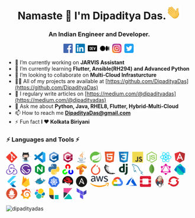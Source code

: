 <h1 align="center">Namaste 🙏 I'm Dipaditya Das.<img  src="img/wave.gif" width="40"></h1>
<h3 align="center">An Indian Engineer and Developer.</h3>

<p align="center">
<a href="https://fb.com/dipaditya.das" target="blank"><img src="img/facebook.svg" alt="Facebook" height="25"/></a>&nbsp;
<a href="https://linkedin.com/in/DipadityaDas" target="blank"><img src="img/linkedin.svg" alt="LinkedIn" height="25"/></a>&nbsp;
<a href="https://dev.to/dipadityadas" target="blank"><img src="img/devto.svg" alt="Dev.to" height="25"/></a>&nbsp;
<a href="https://medium.com/@dipadityadas" target="blank"><img src="img/medium.svg" alt="Medium" height="25"/></a>&nbsp;
<a href="https://instagram.com/dipaditya_das" target="blank"><img src="img/instagram.svg" alt="Instagram" height="25"/></a>&nbsp;
<a href="https://twitter.com/@dipadityadas" target="blank"><img src="img/twitter.svg" alt="Twitter" height="25"/></a>&nbsp;
</p>

- 🔭 I’m currently working on **JARVIS Assistant**
- 🌱 I’m currently learning **Flutter, Ansible(RH294) and Advanced Python**
- 👯 I’m looking to collaborate on **Multi-Cloud Infrasturcture**
- 👨‍💻 All of my projects are available at [https://github.com/DipadityaDas](https://github.com/DipadityaDas)
- 📝 I regulary write articles on [https://medium.com/@dipadityadas](https://medium.com/@dipadityadas)
- 💬 Ask me about **Python, Java, RHEL8, Flutter, Hybrid-Multi-Cloud**
- 📫 How to reach me **DipadityaDas@gmail.com**
- ⚡ Fun fact **I ❤ Kolkata Biriyani**

<!-- ### Blogs posts -->
<!-- BLOG-POST-LIST:START -->
<!-- BLOG-POST-LIST:END -->

### ⚡ Languages and Tools ⚡

<img src="img/git.svg"  alt="Git"  height="30"/>&nbsp;
<img src="img/github.svg"  alt="Github"  height="30"/>&nbsp;
<img src="img/vscode.png"  alt="VSCode" height="30"/>&nbsp;
<img src="img/c.svg" alt="c" height="30"/>&nbsp;
<img src="img/cplusplus.svg" alt="cplusplus" height="30"/>&nbsp;
<img src="img/java.svg" alt="Java" height="30"/>&nbsp;
<img src="img/springio.svg" alt="Spring" height="30"/>&nbsp;
<img src="img/html5.svg" alt="Html5" height="30"/>&nbsp;
<img src="img/css3.svg" alt="Css3" height="30"/>&nbsp;
<img src="img/javascript.svg" alt="JavaScript" height="30"/>&nbsp;
<img src="img/nodejs.svg" alt="NodeJS" height="30"/>&nbsp;
<img src="img/reactjs.svg" alt="React" height="30"/>&nbsp;
<img src="img/angular.svg" alt="Angularjs" height="30"/>&nbsp;
<img src="img/redux.svg" alt="Redux" height="30"/>&nbsp;
<img src="img/gatsbyjs.svg" alt="Gatsby" height="30"/>&nbsp;
<img src="img/nginx.svg" alt="nginx" height="30"/>&nbsp;
<img src="img/python.svg"  alt="Python3"  height="30"/>&nbsp;
<img src="img/opencv.svg"  alt="Opencv"  height="30"/>&nbsp;
<img src="img/tensorflow.svg"  alt="Tensorflow" height="30"/>&nbsp;
<img src="img/pytorch.svg"  alt="Pytorch"  height="30"/>&nbsp;
<img src="img/flask.svg"  alt="Flask" height="30"/>&nbsp;
<img src="img/djangoproject.svg"  alt="Django" height="30"/>&nbsp;
<img src="img/mysql.svg" alt="MySQL" height="30"/>&nbsp;
<img src="img/mongodb.svg" alt="Mongodb" height="30"/>&nbsp;
<img src="img/graphql.svg" alt="GraphQL" height="30"/>&nbsp;
<img src="img/dartlang.svg" alt="Dart" height="30"/>&nbsp;
<img src="img/flutterio.svg" alt="Flutter" height="30"/>&nbsp;
<img src="img/firebase.svg" alt="Firebase" height="30"/>&nbsp;
<img src="img/docker.svg"  alt="Docker"  height="30">&nbsp;
<img src="img/kubernetes.svg"  alt="Kubernetes" height="30"/>&nbsp;
<img src="img/redhat.svg"  alt="Redhat Linux" height="30"/>&nbsp;
<img src="img/ansible.svg"  alt="Ansible"  height="30"/>&nbsp;
<img src="img/aws.svg" alt="AWS" height="30"/>&nbsp;
<img src="img/google_cloud.svg"  alt="GoogleCloud"  height="30"/>&nbsp;
<img src="img/microsoft_azure.svg"  alt="Azure" height="30"/>&nbsp;
<img src="img/openstack.svg"  alt="Openstack" height="30"/>&nbsp;
<img src="img/jenkins.svg"  alt="Jenkins"  height="30"/>&nbsp;
<img src="img/openshift.svg"  alt="OpenShift" height="30"/>&nbsp;
<img src="img/prometheusio.svg"  alt="Prometheus"  height="30"/>&nbsp;
<img src="img/grafana.svg"  alt="Grafana"  height="30"/>&nbsp;
<img src="img/elastic.svg"  alt="Elastic Search"  height="30"/>&nbsp;
<img src="img/elasticco_logstash.svg"  alt="Logstash"  height="30"/>&nbsp;
<img src="img/elasticco_kibana.svg"  alt="Kibanna"  height="30"/>&nbsp;
<img src="img/terraformio.svg"  alt="Terraform"  height="30"/>&nbsp;


<img src="https://github-readme-stats.dipadityadas.vercel.app/api?username=dipadityadas&show_icons=true&theme=radical&title_color=ffffff&text_color=ffffff&bg_color=45,21D4FD,010101"  alt="dipadityadas"/>
